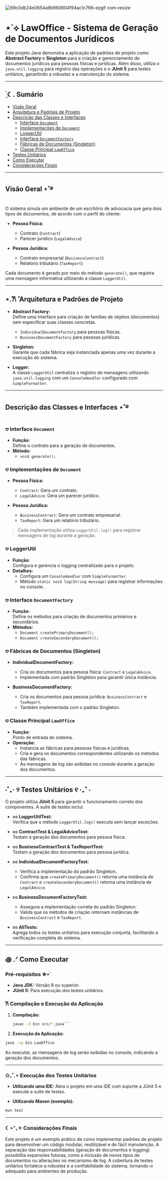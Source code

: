 ![69c0db24e0654a9b960604f94ac1c766-ezgif com-resize](https://github.com/user-attachments/assets/641e2ad7-cad7-417a-80bc-7ea085bc56dd)

# ⋆˙⟡ LawOffice - Sistema de Geração de Documentos Jurídicos

Este projeto Java demonstra a aplicação de padrões de projeto como **Abstract Factory** e **Singleton** para a criação e gerenciamento de documentos jurídicos para pessoas físicas e jurídicas. Além disso, utiliza o `java.util.logging` para registro das operações e o **JUnit 5** para testes unitários, garantindo a robustez e a manutenção do sistema.

---

## ࣪ ִֶָ☾. Sumário

- [Visão Geral](#vis%C3%A3o-geral)
- [Arquitetura e Padrões de Projeto](#arquitetura-e-padr%C3%B5es-de-projeto)
- [Descrição das Classes e Interfaces](#descri%C3%A7%C3%A3o-das-classes-e-interfaces)
  - [Interface `Document`](#interface-document)
  - [Implementações de `Document`](#implementa%C3%A7%C3%B5es-de-document)
  - [LoggerUtil](#loggerutil)
  - [Interface `DocumentFactory`](#interface-documentfactory)
  - [Fábricas de Documentos (Singleton)](#f%C3%A1bricas-de-documentos-singleton)
  - [Classe Principal `LawOffice`](#classe-principal-lawoffice)
- [Testes Unitários](#testes-unit%C3%A1rios)
- [Como Executar](#como-executar)
- [Considerações Finais](#considera%C3%A7%C3%B5es-finais)

---

## Visão Geral ⋆˚࿔

O sistema simula um ambiente de um escritório de advocacia que gera dois tipos de documentos, de acordo com o perfil do cliente:

- **Pessoa Física:**  
  - Contrato (`Contract`)
  - Parecer jurídico (`LegalAdvice`)

- **Pessoa Jurídica:**  
  - Contrato empresarial (`BusinessContract`)
  - Relatório tributário (`TaxReport`)

Cada documento é gerado por meio do método `generate()`, que registra uma mensagem informativa utilizando a classe `LoggerUtil`.

---

## ⋆.𐙚 ̊ Arquitetura e Padrões de Projeto

- **Abstract Factory:**  
  Define uma interface para criação de famílias de objetos (documentos) sem especificar suas classes concretas.  
  - `IndividualDocumentFactory` para pessoas físicas.
  - `BusinessDocumentFactory` para pessoas jurídicas.

- **Singleton:**  
  Garante que cada fábrica seja instanciada apenas uma vez durante a execução do sistema.

- **Logger:**  
  A classe `LoggerUtil` centraliza o registro de mensagens utilizando `java.util.logging` com um `ConsoleHandler` configurado com `SimpleFormatter`.

---

## Descrição das Classes e Interfaces ⋆˚࿔

### 𖹭 Interface `Document`

- **Função:**  
  Define o contrato para a geração de documentos.
- **Método:**  
  - `void generate();`

### 𖹭 Implementações de `Document`

- **Pessoa Física:**
  - `Contract`: Gera um contrato.
  - `LegalAdvice`: Gera um parecer jurídico.

- **Pessoa Jurídica:**
  - `BusinessContract`: Gera um contrato empresarial.
  - `TaxReport`: Gera um relatório tributário.

> Cada implementação utiliza `LoggerUtil.log()` para registrar mensagens de log durante a geração.

### 𖹭 LoggerUtil

- **Função:**  
  Configura e gerencia o logging centralizado para o projeto.
- **Detalhes:**  
  - Configura um `ConsoleHandler` com `SimpleFormatter`.
  - Método `static void log(String message)` para registrar informações no console.

### 𖹭 Interface `DocumentFactory`

- **Função:**  
  Define os métodos para criação de documentos primários e secundários.
- **Métodos:**  
  - `Document createPrimaryDocument();`
  - `Document createSecondaryDocument();`

### 𖹭 Fábricas de Documentos (Singleton)

- **IndividualDocumentFactory:**  
  - Cria os documentos para pessoa física: `Contract` e `LegalAdvice`.
  - Implementada com padrão Singleton para garantir única instância.

- **BusinessDocumentFactory:**  
  - Cria os documentos para pessoa jurídica: `BusinessContract` e `TaxReport`.
  - Também implementada com o padrão Singleton.

### 𖹭 Classe Principal `LawOffice`

- **Função:**  
  Ponto de entrada do sistema.
- **Operação:**  
  - Instancia as fábricas para pessoas físicas e jurídicas.
  - Cria e gera os documentos correspondentes utilizando os métodos das fábricas.
  - As mensagens de log são exibidas no console durante a geração dos documentos.

---

## ⋅˚₊‧ ୨ Testes Unitários ୧ ‧₊˚ ⋅

O projeto utiliza **JUnit 5** para garantir o funcionamento correto dos componentes. A suíte de testes inclui:

- ʚɞ **LoggerUtilTest:**  
  Verifica que o método `LoggerUtil.log()` executa sem lançar exceções.

- ʚɞ **ContractTest & LegalAdviceTest:**  
  Testam a geração dos documentos para pessoa física.

- ʚɞ **BusinessContractTest & TaxReportTest:**  
  Testam a geração dos documentos para pessoa jurídica.

- ʚɞ **IndividualDocumentFactoryTest:**  
  - Verifica a implementação do padrão Singleton.
  - Confirma que `createPrimaryDocument()` retorna uma instância de `Contract` e `createSecondaryDocument()` retorna uma instância de `LegalAdvice`.

- ʚɞ **BusinessDocumentFactoryTest:**  
  - Assegura a implementação correta do padrão Singleton.
  - Valida que os métodos de criação retornam instâncias de `BusinessContract` e `TaxReport`.

- ʚɞ **AllTests:**  
  Agrega todos os testes unitários para execução conjunta, facilitando a verificação completa do sistema.

---

##  ꩜ .ᐟ Como Executar

### Pré-requisitos ✮⋆˙

- **Java JDK:** Versão 8 ou superior.
- **JUnit 5:** Para execução dos testes unitários.

### 𐙚 Compilação e Execução da Aplicação

1. **Compilação:**
   ```bash
   javac -d bin src/*.java```

2. **Execução da Aplicação:**

```bash 
java -cp bin LawOffice
 ```

Ao executar, as mensagens de log serão exibidas no console, indicando a geração dos documentos.


---


###  ✩₊˚.⋆ Execução dos Testes Unitários

- **Utilizando uma IDE:**
Abra o projeto em uma IDE com suporte a JUnit 5 e execute a suíte de testes.

- **Utilizando Maven (exemplo):**

```bash
mvn test
```

---

### ☾⋆⁺₊✧ Considerações Finais
Este projeto é um exemplo prático de como implementar padrões de projeto para desenvolver um código modular, reutilizável e de fácil manutenção. A separação das responsabilidades (geração de documentos e logging) possibilita expansões futuras, como a inclusão de novos tipos de documentos ou alterações no mecanismo de log. A cobertura de testes unitários fortalece a robustez e a confiabilidade do sistema, tornando-o adequado para ambientes de produção.


